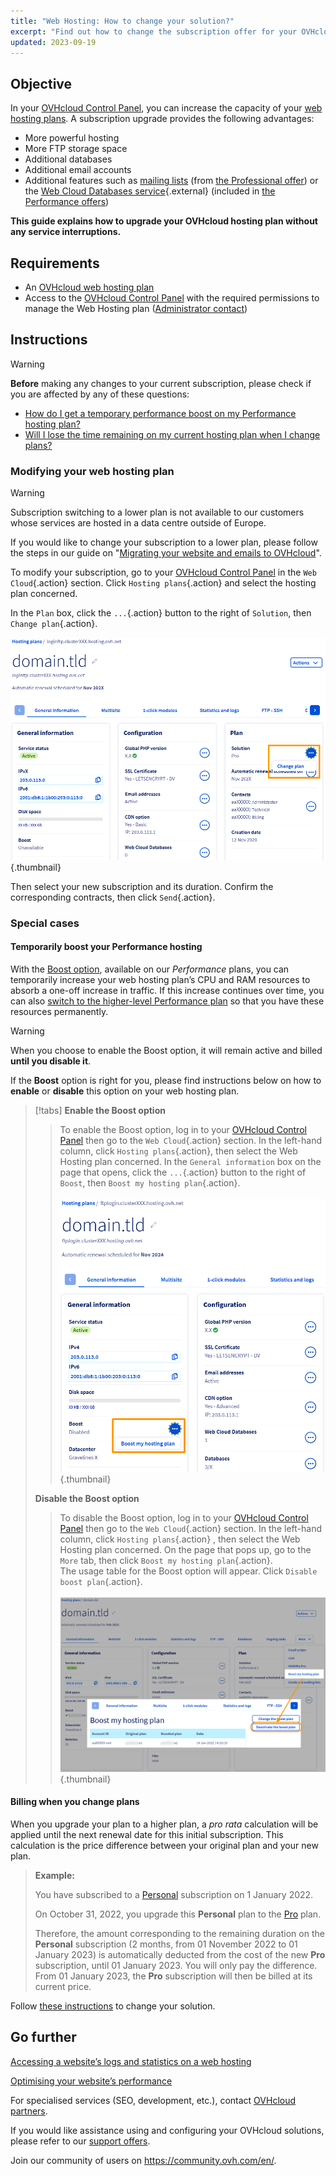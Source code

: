 ```yaml
---
title: "Web Hosting: How to change your solution?"
excerpt: "Find out how to change the subscription offer for your OVHcloud Web Hosting"
updated: 2023-09-19
---
```


## Objective

In your [OVHcloud Control Panel](/links/manager), you can increase the capacity of your [web hosting plans](/links/web/hosting). A subscription upgrade provides the following advantages:

- More powerful hosting
- More FTP storage space
- Additional databases
- Additional email accounts
- Additional features such as [mailing lists](/pages/web_cloud/email_and_collaborative_solutions/mx_plan/feature_mailing_list) (from [the Professional offer](https://www.ovhcloud.com/en-sg/web-hosting/professional-offer/)) or the [Web Cloud Databases service](/links/web/databases){.external} (included in [the Performance offers](https://www.ovhcloud.com/en-sg/web-hosting/performance-offer/))

**This guide explains how to upgrade your OVHcloud hosting plan without any service interruptions.**

## Requirements

- An [OVHcloud web hosting plan](/links/web/hosting)
- Access to the [OVHcloud Control Panel](/links/manager) with the required permissions to manage the Web Hosting plan ([Administrator contact](/pages/account_and_service_management/account_information/managing_contacts))

## Instructions

> [!warning]
>
> **Before** making any changes to your current subscription, please check if you are affected by any of these questions:
>
> - [How do I get a temporary performance boost on my Performance hosting plan?](#boost)
> - [Will I lose the time remaining on my current hosting plan when I change plans?](#billing)
>

### Modifying your web hosting plan <a name="modify"></a>

> [!warning]
> Subscription switching to a lower plan is not available to our customers whose services are hosted in a data centre outside of Europe.
>
> If you would like to change your subscription to a lower plan, please follow the steps in our guide on "[Migrating your website and emails to OVHcloud](/pages/web_cloud/web_hosting/hosting_migrating_to_ovh)".
>

To modify your subscription, go to your [OVHcloud Control Panel](/links/manager) in the `Web Cloud`{.action} section. Click `Hosting plans`{.action} and select the hosting plan concerned.

In the `Plan` box, click the `...`{.action} button to the right of `Solution`, then `Change plan`{.action}.

![change_plan](images/pro-change-plan.png){.thumbnail}

Then select your new subscription and its duration. Confirm the corresponding contracts, then click `Send`{.action}.

### Special cases

#### Temporarily boost your Performance hosting <a name="boost"></a>

With the [Boost option](https://www.ovhcloud.com/en-sg/web-hosting/options/boost/), available on our *Performance* plans, you can temporarily increase your web hosting plan’s CPU and RAM resources to absorb a one-off increase in traffic. If this increase continues over time, you can also [switch to the higher-level Performance plan](#modify) so that you have these resources permanently.

> [!warning]
>
> When you choose to enable the Boost option, it will remain active and billed **until you disable it**.

If the **Boost** option is right for you, please find instructions below on how to **enable** or **disable** this option on your web hosting plan.

> [!tabs]
> **Enable the Boost option**
>>
>> To enable the Boost option, log in to your [OVHcloud Control Panel](/links/manager) then go to the `Web Cloud`{.action} section. In the left-hand column, click `Hosting plans`{.action}, then select the Web Hosting plan concerned. In the `General information` box on the page that opens, click the `...`{.action} button to the right of `Boost`, then `Boost my hosting plan`{.action}.<br><br>
>>![boost](images/boost-my-hosting-plan.png){.thumbnail}<br>
>>
> **Disable the Boost option**
>>
>> To disable the Boost option, log in to your [OVHcloud Control Panel](/links/manager) then go to the `Web Cloud`{.action} section. In the left-hand column, click `Hosting plans`{.action} , then select the Web Hosting plan concerned. On the page that pops up, go to the `More` tab, then click `Boost my hosting plan`{.action}.<br>
>> The usage table for the Boost option will appear. Click `Disable boost plan`{.action}.<br><br>
>>![boost](images/deactivate-the-boost-plan.png){.thumbnail}<br>

#### Billing when you change plans <a name="billing"></a>

When you upgrade your plan to a higher plan, a *pro rata* calculation will be applied until the next renewal date for this initial subscription.
This calculation is the price difference between your original plan and your new plan.

> **Example:**<br>
>
> You have subscribed to a [Personal](https://www.ovhcloud.com/en-sg/web-hosting/personal-offer/) subscription on 1 January 2022.
>
> On October 31, 2022, you upgrade this **Personal** plan to the [Pro](https://www.ovhcloud.com/en-sg/web-hosting/professional-offer/) plan.<br>
>
> Therefore, the amount corresponding to the remaining duration on the **Personal** subscription (2 months, from 01 November 2022 to 01 January 2023) is automatically deducted from the cost of the new **Pro** subscription, until 01 January 2023. You will only pay the difference.
> From 01 January 2023, the **Pro** subscription will then be billed at its current price.

Follow [these instructions](#modify) to change your solution.

## Go further <a name="go-further"></a>

[Accessing a website’s logs and statistics on a web hosting](/pages/web_cloud/web_hosting/logs_and_statistics)

[Optimising your website’s performance](/pages/web_cloud/web_hosting/optimise_your_website_performance)

For specialised services (SEO, development, etc.), contact [OVHcloud partners](/links/partner).

If you would like assistance using and configuring your OVHcloud solutions, please refer to our [support offers](/links/support).

Join our community of users on <https://community.ovh.com/en/>.